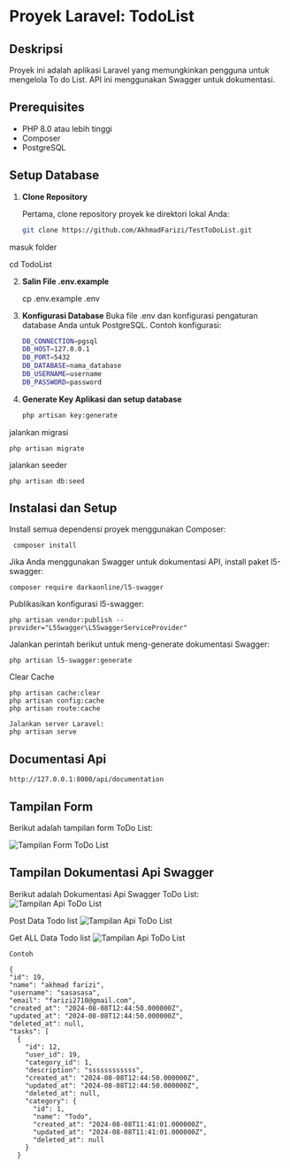 # Proyek Laravel: TodoList

## Deskripsi

Proyek ini adalah aplikasi Laravel yang memungkinkan pengguna untuk mengelola To do List. API ini menggunakan Swagger untuk dokumentasi.

## Prerequisites

- PHP 8.0 atau lebih tinggi
- Composer
- PostgreSQL

## Setup Database

1. **Clone Repository**

   Pertama, clone repository proyek ke direktori lokal Anda:

   ```bash
   git clone https://github.com/AkhmadFarizi/TestToDoList.git

masuk folder 

   cd TodoList

2. **Salin File .env.example**

    cp .env.example .env

3. **Konfigurasi Database**
    Buka file .env dan konfigurasi pengaturan database Anda untuk PostgreSQL. Contoh konfigurasi:

    ```bash
    DB_CONNECTION=pgsql
    DB_HOST=127.0.0.1
    DB_PORT=5432
    DB_DATABASE=nama_database
    DB_USERNAME=username
    DB_PASSWORD=password

4. **Generate Key Aplikasi dan setup database**

    ```bash
    php artisan key:generate

jalankan migrasi

    php artisan migrate

jalankan seeder

    php artisan db:seed

## Instalasi dan Setup

Install semua dependensi proyek menggunakan Composer:

     composer install

Jika Anda menggunakan Swagger untuk dokumentasi API, install paket l5-swagger:

    composer require darkaonline/l5-swagger

Publikasikan konfigurasi l5-swagger:

    php artisan vendor:publish --provider="L5Swagger\L5SwaggerServiceProvider"

Jalankan perintah berikut untuk meng-generate dokumentasi Swagger:

    php artisan l5-swagger:generate

Clear Cache

    php artisan cache:clear
    php artisan config:cache
    php artisan route:cache

    Jalankan server Laravel:
    php artisan serve

## Documentasi Api

    http://127.0.0.1:8000/api/documentation


## Tampilan Form

Berikut adalah tampilan form ToDo List:

![Tampilan Form ToDo List](https://github.com/AkhmadFarizi/TestToDoList/blob/master/FormTodoList.png)

## Tampilan Dokumentasi Api Swagger

Berikut adalah Dokumentasi Api Swagger ToDo List:
![Tampilan Api ToDo List](https://github.com/AkhmadFarizi/TestToDoList/blob/master/sw1.png)

Post Data Todo list
![Tampilan Api ToDo List](https://github.com/AkhmadFarizi/TestToDoList/blob/master/sw2.png)

Get ALL Data Todo list
![Tampilan Api ToDo List](https://github.com/AkhmadFarizi/TestToDoList/blob/master/sw3.png)

    Contoh

    {
    "id": 19,
    "name": "akhmad farizi",
    "username": "sasasasa",
    "email": "farizi2710@gmail.com",
    "created_at": "2024-08-08T12:44:50.000000Z",
    "updated_at": "2024-08-08T12:44:50.000000Z",
    "deleted_at": null,
    "tasks": [
      {
        "id": 12,
        "user_id": 19,
        "category_id": 1,
        "description": "ssssssssssss",
        "created_at": "2024-08-08T12:44:50.000000Z",
        "updated_at": "2024-08-08T12:44:50.000000Z",
        "deleted_at": null,
        "category": {
          "id": 1,
          "name": "Todo",
          "created_at": "2024-08-08T11:41:01.000000Z",
          "updated_at": "2024-08-08T11:41:01.000000Z",
          "deleted_at": null
        }
      }





        


